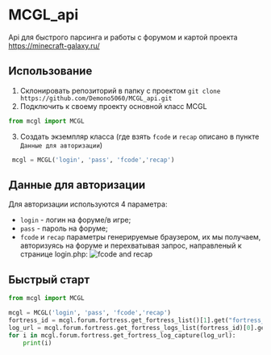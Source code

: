 # MCGL_api
Api для быстрого парсинга и работы с форумом и картой проекта https://minecraft-galaxy.ru/
<!-- 
## Установка
Для работы api потребуются библиотеки requests и beautifulsoup4
```
pip install requests
pip install beautifulsoup4
``` -->
## Использование
1. Склонировать репозиторий в папку с проектом `git clone https://github.com/Demono5060/MCGL_api.git`
2. Подключить к своему проекту основной класс MCGL
 ```python
 from mcgl import MCGL
 ```
3. Создать экземпляр класса (где взять `fcode` и `recap` описано в пункте `Данные для авторизации`) 
```python
 mcgl = MCGL('login', 'pass', 'fcode','recap')
```


## Данные для авторизации
Для авторизации используются 4 параметра:
* `login` - логин на форуме/в игре;
* `pass` - пароль на форуме;
* `fcode` и `recap` параметры генерируемые браузером, их мы получаем, авторизуясь на форуме и перехватывая запрос, направленый к странице login.php:
![fcode and recap](https://i.imgur.com/9me8YAG.png)
## Быстрый старт
```python
from mcgl import MCGL

mcgl = MCGL('login', 'pass', 'fcode','recap')
fortress_id = mcgl.forum.fortress.get_fortress_list()[1].get("fortress_url")[-4:]
log_url = mcgl.forum.fortress.get_fortress_logs_list(fortress_id)[0].get('url')
for i in mcgl.forum.fortress.get_fortress_log_capture(log_url):
    print(i)

```

